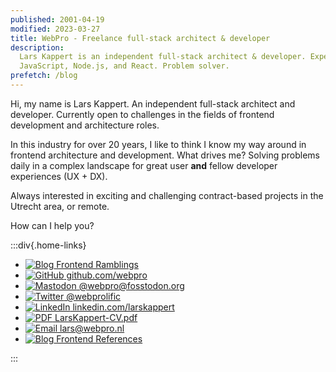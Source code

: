 ```yaml
---
published: 2001-04-19
modified: 2023-03-27
title: WebPro - Freelance full-stack architect & developer
description:
  Lars Kappert is an independent full-stack architect & developer. Expert in
  JavaScript, Node.js, and React. Problem solver.
prefetch: /blog
---
```


Hi, my name is Lars Kappert. An independent full-stack architect and developer.
Currently open to challenges in the fields of frontend development and
architecture roles.

In this industry for over 20 years, I like to think I know my way around in
frontend architecture and development. What drives me? Solving problems daily in
a complex landscape for great user **and** fellow developer experiences (UX +
DX).

Always interested in exciting and challenging contract-based projects in the
Utrecht area, or remote.

How can I help you?

:::div{.home-links}

- [![Blog][blog-img] Frontend Ramblings][blog]
- [![GitHub][github-img] github.com/webpro][github]
- [![Mastodon][mastodon-img] @webpro@fosstodon.org][mastodon]
- [![Twitter][twitter-img] @webprolific][webpro]
- [![LinkedIn][linkedin-img] linkedin.com/larskappert][linkedin]
- [![PDF][cv-img] LarsKappert-CV.pdf][cv]
- [![Email][mailto-img] lars@webpro.nl][mailto]
- [![Blog][refs-img] Frontend References][refs]

:::

[blog]: ./blog.md 'The Frontend Ramblings blog'
[blog-img]: /img/sprites.svg#blog
[github]: https://github.com/webpro 'My GitHub profile'
[github-img]: /img/sprites.svg#github
[mastodon]: https://fosstodon.org/@webpro 'My Mastodon profile'
[mastodon-img]: /img/sprites.svg#mastodon
[webpro]: https://twitter.com/webprolific 'My Twitter profile'
[twitter-img]: /img/sprites.svg#twitter
[linkedin]: https://www.linkedin.com/in/larskappert/ 'My LinkedIn profile'
[linkedin-img]: /img/sprites.svg#linkedin
[cv]: /LarsKappert-CV.pdf 'My curriculum vitae'
[cv-img]: /img/sprites.svg#pdf
[mailto]: mailto:%6Cars@w%65bpro.nl 'My email address'
[mailto-img]: /img/sprites.svg#email
[refs]: ./references.md 'Things I always forget'
[refs-img]: /img/sprites.svg#references
